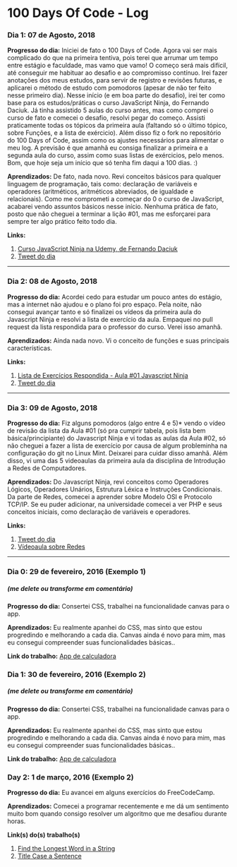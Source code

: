 # 100 Days Of Code - Log

### Dia 1: 07 de Agosto, 2018

**Progresso do dia:** Iniciei de fato o 100 Days of Code. Agora vai ser mais complicado do que na primeira tentiva, pois terei que arrumar um tempo entre estágio e faculdade, mas vamo que vamo! O começo será mais difícil, até conseguir me habituar ao desafio e ao compromisso contínuo. Irei fazer anotações dos meus estudos, para servir de registro e revisões futuras, e aplicarei o método de estudo com pomodoros (apesar de não ter feito nesse primeiro dia). Nesse início (e em boa parte do desafio), irei ter como base para os estudos/práticas o curso JavaScript Ninja, do Fernando Daciuk. Já tinha assistido 5 aulas do curso antes, mas como comprei o curso de fato e comecei o desafio, resolvi pegar do começo. Assisti praticamente todas os tópicos da primeira aula (faltando só o último tópico, sobre Funções, e a lista de exércicio). Além disso fiz o fork no repositório do 100 Days of Code, assim como os ajustes necessários para alimentar o meu log. A previsão é que amanhã eu consiga finalizar a primeira e a segunda aula do curso, assim como suas listas de exércicios, pelo menos. Bom, que hoje seja um início que só tenha fim daqui a 100 dias. :)

**Aprendizados:** De fato, nada novo. Revi conceitos básicos para qualquer linguagem de programação, tais como: declaração de variáveis e operadores (aritméticos, aritméticos abreviados, de igualdade e relacionais). Como me comprometi a começar do 0 o curso de JavaScript, acabarei vendo assuntos básicos nesse início. Nenhuma prática de fato, posto que não cheguei a terminar a lição #01, mas me esforçarei para sempre ter algo prático feito todo dia.

**Links:** 
1. [Curso JavaScript Ninja na Udemy, de Fernando Daciuk](https://www.udemy.com/curso-javascript-ninja/)
2. [Tweet do dia](https://twitter.com/glauciocorreia/status/1027006251375517696)

_____________________________________________

### Dia 2: 08 de Agosto, 2018

**Progresso do dia:** Acordei cedo para estudar um pouco antes do estágio, mas a internet não ajudou e o plano foi pro espaço. Pela noite, não consegui avançar tanto e só finalizei os vídeos da primeira aula do Javascript Ninja e resolvi a lista de exercício da aula. Empaquei no pull request da lista respondida para o professor do curso. Verei isso amanhã.

**Aprendizados:** Ainda nada novo. Vi o conceito de funções e suas principais características.

**Links:** 
1. [Lista de Exercícios Respondida - Aula #01 Javascript Ninja](https://github.com/glauciocorreia/curso-javascript-ninja/tree/beecf942ca877bfb4fecf5ced52361114e4d4968/challenge-01)
2. [Tweet do dia](https://twitter.com/glauciocorreia/status/1027387728353259520)

_____________________________________________

### Dia 3: 09 de Agosto, 2018

**Progresso do dia:** Fiz alguns pomodoros (algo entre 4 e 5)* vendo o vídeo de revisão da lista da Aula #01 (só pra cumprir tabela, pois lista bem básica/principiante) do Javascript Ninja e vi todas as aulas da Aula #02, só não cheguei a fazer a lista de exercício por causa de algum probleminha na configuração do git no Linux Mint. Deixarei para cuidar disso amanhã. Além disso, vi uma das 5 videoaulas da primeira aula da disciplina de Introdução a Redes de Computadores.

**Aprendizados:** Do Javascript Ninja, revi conceitos como Operadores Lógicos, Operadores Unários, Estrutura Léxica e Instruções Condicionais. Da parte de Redes, comecei a aprender sobre Modelo OSI e Protocolo TCP/IP. Se eu puder adicionar, na universidade comecei a ver PHP e seus conceitos iniciais, como declaração de variáveis e operadores.

**Links:** 
1. [Tweet do dia](https://twitter.com/glauciocorreia/status/1027751266984833024)
2. [Vídeoaula sobre Redes](https://www.youtube.com/watch?v=u6lDMClLS8E)

_____________________________________________


### Dia 0: 29 de fevereiro, 2016 (Exemplo 1)
##### (me delete ou transforme em comentário)

**Progresso do dia:** Consertei CSS, trabalhei na funcionalidade canvas para o app.

**Aprendizados:** Eu realmente apanhei do CSS, mas sinto que estou progredindo e melhorando a cada dia. Canvas ainda é novo para mim, mas eu consegui compreender suas funcionalidades básicas..

**Link do trabalho:** [App de calculadora](http://www.example.com)

### Dia 1: 30 de fevereiro, 2016 (Exemplo 2)
##### (me delete ou transforme em comentário)

**Progresso do dia:** Consertei CSS, trabalhei na funcionalidade canvas para o app.

**Aprendizados:** Eu realmente apanhei do CSS, mas sinto que estou progredindo e melhorando a cada dia. Canvas ainda é novo para mim, mas eu consegui compreender suas funcionalidades básicas..

**Link do trabalho:** [App de calculadora](http://www.example.com)

### Day 2: 1 de março, 2016 (Exemplo 2)

**Progresso do dia:** Eu avancei em alguns exercícios do FreeCodeCamp.

**Aprendizados:** Comecei a programar recentemente e me dá um sentimento muito bom quando consigo resolver um algoritmo que me desafiou durante horas.

**Link(s) do(s) trabalho(s)**
1. [Find the Longest Word in a String](https://www.freecodecamp.com/challenges/find-the-longest-word-in-a-string)
2. [Title Case a Sentence](https://www.freecodecamp.com/challenges/title-case-a-sentence)
